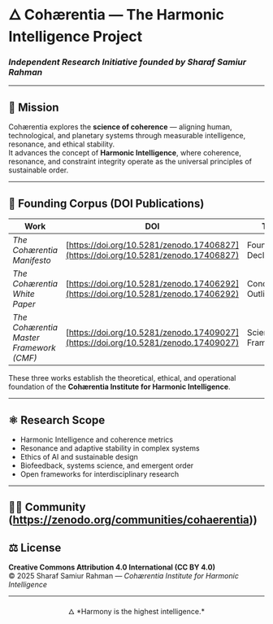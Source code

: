 # 🜂 **Cohærentia — The Harmonic Intelligence Project**
### *Independent Research Initiative founded by Sharaf Samiur Rahman*

---

## 🧭 Mission
Cohærentia explores the **science of coherence** — aligning human, technological, and planetary systems through measurable intelligence, resonance, and ethical stability.  
It advances the concept of **Harmonic Intelligence**, where coherence, resonance, and constraint integrity operate as the universal principles of sustainable order.

---

## 🧩 Founding Corpus (DOI Publications)

| **Work** | **DOI** | **Type** |
|-----------|----------|----------|
| *The Cohærentia Manifesto* | [https://doi.org/10.5281/zenodo.17406827](https://doi.org/10.5281/zenodo.17406827) | Foundational Declaration |
| *The Cohærentia White Paper* | [https://doi.org/10.5281/zenodo.17406292](https://doi.org/10.5281/zenodo.17406292) | Conceptual Outline |
| *The Cohærentia Master Framework (CMF)* | [https://doi.org/10.5281/zenodo.17409027](https://doi.org/10.5281/zenodo.17409027) | Scientific Framework |

These three works establish the theoretical, ethical, and operational foundation of the **Cohærentia Institute for Harmonic Intelligence**.

---

## ⚛️ Research Scope
- Harmonic Intelligence and coherence metrics  
- Resonance and adaptive stability in complex systems  
- Ethics of AI and sustainable design  
- Biofeedback, systems science, and emergent order  
- Open frameworks for interdisciplinary research  

---


## 👨‍🔬 Community (https://zenodo.org/communities/cohaerentia))


## ⚖️ License
**Creative Commons Attribution 4.0 International (CC BY 4.0)**  
© 2025 Sharaf Samiur Rahman — *Cohærentia Institute for Harmonic Intelligence*

---
<p align="center">
  🜂 *Harmony is the highest intelligence.*
</p>
